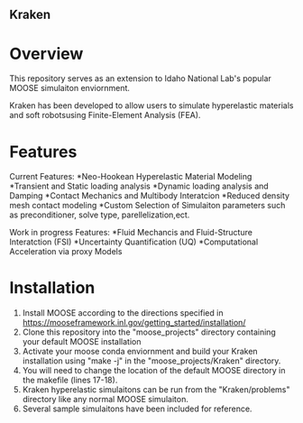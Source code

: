 ## Kraken

# Overview 
This repository serves as an extension to Idaho National Lab's popular MOOSE simulaiton enviornment. 

Kraken has been developed to allow users to simulate hyperelastic materials and soft robotsusing Finite-Element Analysis (FEA).

# Features

Current Features:
*Neo-Hookean Hyperelastic Material Modeling 
*Transient and Static loading analysis
*Dynamic loading analysis and Damping
*Contact Mechanics and Multibody Interatcion
*Reduced density mesh contact modeling
*Custom Selection of Simulaiton parameters such as preconditioner, solve type, parellelization,ect. 

Work in progress Features:
*Fluid Mechancis and Fluid-Structure Interatction (FSI)
*Uncertainty Quantification (UQ)
*Computational Acceleration via proxy Models

# Installation

1. Install MOOSE according to the directions specified in https://mooseframework.inl.gov/getting_started/installation/
2. Clone this repository into the "moose_projects" directory containing your default MOOSE installation
3. Activate your moose conda enviornment and build your Kraken installation using "make -j" in the "moose_projects/Kraken" directory.
4. You will need to change the location of the default MOOSE directory in the makefile (lines 17-18). 
5. Kraken hyperelastic simulaitons can be run from the "Kraken/problems" directory like any normal MOOSE simulaiton. 
6. Several sample simulaitons have been included for reference.  
